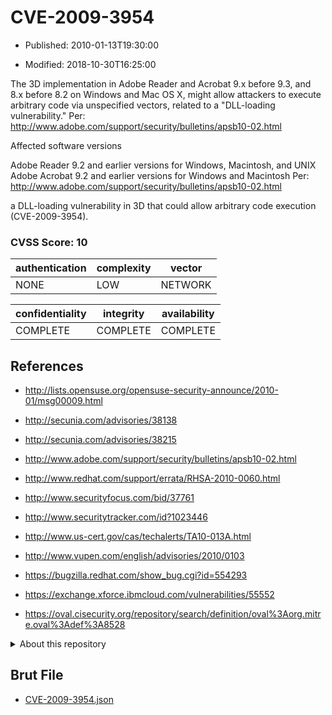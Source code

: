 # CVE-2009-3954

- Published: 2010-01-13T19:30:00

- Modified: 2018-10-30T16:25:00

The 3D implementation in Adobe Reader and Acrobat 9.x before 9.3, and 8.x before 8.2 on Windows and Mac OS X, might allow attackers to execute arbitrary code via unspecified vectors, related to a "DLL-loading vulnerability." Per: http://www.adobe.com/support/security/bulletins/apsb10-02.html

Affected software versions

Adobe Reader 9.2 and earlier versions for Windows, Macintosh, and UNIX
Adobe Acrobat 9.2 and earlier versions for Windows and Macintosh Per: http://www.adobe.com/support/security/bulletins/apsb10-02.html

a DLL-loading vulnerability in 3D that could allow arbitrary code execution (CVE-2009-3954).

### CVSS Score: **10**

| authentication | complexity | vector |
| --- | --- | --- |
| NONE | LOW | NETWORK |

| confidentiality | integrity | availability |
| --- | --- | --- |
| COMPLETE | COMPLETE | COMPLETE |

## References

* http://lists.opensuse.org/opensuse-security-announce/2010-01/msg00009.html

* http://secunia.com/advisories/38138

* http://secunia.com/advisories/38215

* http://www.adobe.com/support/security/bulletins/apsb10-02.html

* http://www.redhat.com/support/errata/RHSA-2010-0060.html

* http://www.securityfocus.com/bid/37761

* http://www.securitytracker.com/id?1023446

* http://www.us-cert.gov/cas/techalerts/TA10-013A.html

* http://www.vupen.com/english/advisories/2010/0103

* https://bugzilla.redhat.com/show_bug.cgi?id=554293

* https://exchange.xforce.ibmcloud.com/vulnerabilities/55552

* https://oval.cisecurity.org/repository/search/definition/oval%3Aorg.mitre.oval%3Adef%3A8528

<details>
<summary>About this repository</summary> 

  This repository is part of the project [Live Hack CVE](https://github.com/Live-Hack-CVE). Main website can be found [www.live-hack.org](https://www.live-hack.org) 
  
  Made by [Sn0wAlice](https://github.com/Sn0wAlice) for the people that care about security and need to have a feed of the latest CVEs. Hope you enjoy it, don't forget to star the repo and follow me on [Twitter](https://twitter.com/Sn0wAlice) and [Github](https://github.com/Sn0wAlice). And that is my [personnal website](https://www.alice-snow.me/)

  - [Home Page](https://github.com/Live-Hack-CVE)
  - [Framework](https://github.com/Live-Hack-CVE/cve-framework)
  - [CVE database](https://github.com/Live-Hack-CVE/full_database)
  - [Changelog](https://github.com/Live-Hack-CVE/Changelog)
</details>

## Brut File

* [CVE-2009-3954.json](https://raw.githubusercontent.com/Live-Hack-CVE/full_database/main/cves/2009/CVE-2009-3954.json)

